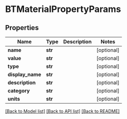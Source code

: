 # BTMaterialPropertyParams

## Properties
Name | Type | Description | Notes
------------ | ------------- | ------------- | -------------
**name** | **str** |  | [optional] 
**value** | **str** |  | [optional] 
**type** | **str** |  | [optional] 
**display_name** | **str** |  | [optional] 
**description** | **str** |  | [optional] 
**category** | **str** |  | [optional] 
**units** | **str** |  | [optional] 

[[Back to Model list]](../README.md#documentation-for-models) [[Back to API list]](../README.md#documentation-for-api-endpoints) [[Back to README]](../README.md)


